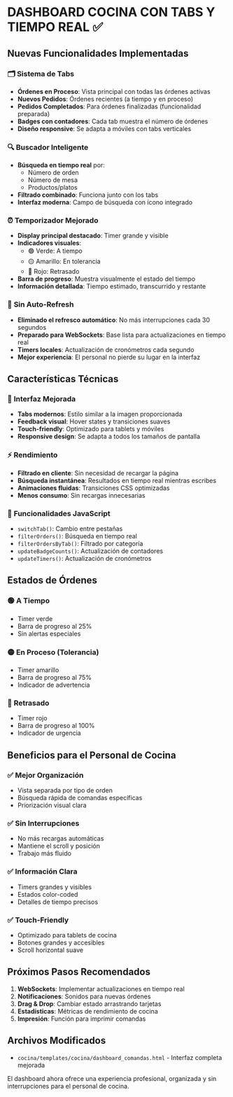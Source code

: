 # DASHBOARD COCINA CON TABS Y TIEMPO REAL ✅

## Nuevas Funcionalidades Implementadas

### 🗂️ **Sistema de Tabs**
- **Órdenes en Proceso**: Vista principal con todas las órdenes activas
- **Nuevos Pedidos**: Órdenes recientes (a tiempo y en proceso)
- **Pedidos Completados**: Para órdenes finalizadas (funcionalidad preparada)
- **Badges con contadores**: Cada tab muestra el número de órdenes
- **Diseño responsive**: Se adapta a móviles con tabs verticales

### 🔍 **Buscador Inteligente**
- **Búsqueda en tiempo real** por:
  - Número de orden
  - Número de mesa
  - Productos/platos
- **Filtrado combinado**: Funciona junto con los tabs
- **Interfaz moderna**: Campo de búsqueda con ícono integrado

### ⏰ **Temporizador Mejorado**
- **Display principal destacado**: Timer grande y visible
- **Indicadores visuales**:
  - 🟢 Verde: A tiempo
  - 🟡 Amarillo: En tolerancia
  - 🔴 Rojo: Retrasado
- **Barra de progreso**: Muestra visualmente el estado del tiempo
- **Información detallada**: Tiempo estimado, transcurrido y restante

### 📱 **Sin Auto-Refresh**
- **Eliminado el refresco automático**: No más interrupciones cada 30 segundos
- **Preparado para WebSockets**: Base lista para actualizaciones en tiempo real
- **Timers locales**: Actualización de cronómetros cada segundo
- **Mejor experiencia**: El personal no pierde su lugar en la interfaz

## Características Técnicas

### 🎨 **Interfaz Mejorada**
- **Tabs modernos**: Estilo similar a la imagen proporcionada
- **Feedback visual**: Hover states y transiciones suaves
- **Touch-friendly**: Optimizado para tablets y móviles
- **Responsive design**: Se adapta a todos los tamaños de pantalla

### ⚡ **Rendimiento**
- **Filtrado en cliente**: Sin necesidad de recargar la página
- **Búsqueda instantánea**: Resultados en tiempo real mientras escribes
- **Animaciones fluidas**: Transiciones CSS optimizadas
- **Menos consumo**: Sin recargas innecesarias

### 🔧 **Funcionalidades JavaScript**
- `switchTab()`: Cambio entre pestañas
- `filterOrders()`: Búsqueda en tiempo real
- `filterOrdersByTab()`: Filtrado por categoría
- `updateBadgeCounts()`: Actualización de contadores
- `updateTimers()`: Actualización de cronómetros

## Estados de Órdenes

### 🟢 **A Tiempo**
- Timer verde
- Barra de progreso al 25%
- Sin alertas especiales

### 🟡 **En Proceso (Tolerancia)**
- Timer amarillo
- Barra de progreso al 75%
- Indicador de advertencia

### 🔴 **Retrasado**
- Timer rojo
- Barra de progreso al 100%
- Indicador de urgencia

## Beneficios para el Personal de Cocina

### ✅ **Mejor Organización**
- Vista separada por tipo de orden
- Búsqueda rápida de comandas específicas
- Priorización visual clara

### ✅ **Sin Interrupciones**
- No más recargas automáticas
- Mantiene el scroll y posición
- Trabajo más fluido

### ✅ **Información Clara**
- Timers grandes y visibles
- Estados color-coded
- Detalles de tiempo precisos

### ✅ **Touch-Friendly**
- Optimizado para tablets de cocina
- Botones grandes y accesibles
- Scroll horizontal suave

## Próximos Pasos Recomendados

1. **WebSockets**: Implementar actualizaciones en tiempo real
2. **Notificaciones**: Sonidos para nuevas órdenes
3. **Drag & Drop**: Cambiar estado arrastrando tarjetas
4. **Estadísticas**: Métricas de rendimiento de cocina
5. **Impresión**: Función para imprimir comandas

## Archivos Modificados
- `cocina/templates/cocina/dashboard_comandas.html` - Interfaz completa mejorada

El dashboard ahora ofrece una experiencia profesional, organizada y sin interrupciones para el personal de cocina.

